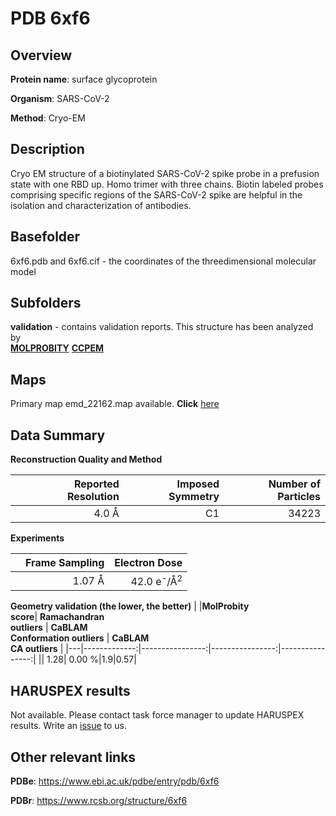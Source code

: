 # PDB 6xf6

## Overview

**Protein name**: surface glycoprotein

**Organism**: SARS-CoV-2

**Method**: Cryo-EM

## Description

Cryo EM structure of a biotinylated SARS-CoV-2 spike probe in a prefusion state with one RBD up. Homo trimer with three chains. Biotin labeled probes comprising specific regions of the SARS-CoV-2 spike are helpful in the isolation and characterization of antibodies. 

## Basefolder

6xf6.pdb and 6xf6.cif - the coordinates of the threedimensional molecular model

## Subfolders





**validation** - contains validation reports. This structure has been analyzed by <br>  [**MOLPROBITY**](https://github.com/thorn-lab/coronavirus_structural_task_force/tree/master/pdb/surface_glycoprotein/SARS-CoV-2/6xf6/validation/molprobity)   [**CCPEM**](https://github.com/thorn-lab/coronavirus_structural_task_force/tree/master/pdb/surface_glycoprotein/SARS-CoV-2/6xf6/validation/ccpem-validation) 



## Maps

Primary map emd_22162.map available. **Click** [here](http://ftp.wwpdb.org/pub/emdb/structures/EMD-22162/map/) 

## Data Summary
**Reconstruction Quality and Method**

|   | Reported Resolution | Imposed Symmetry | Number of Particles |
|---|-------------:|----------------:|--------------:|
|   |4.0 Å|C1|34223|

**Experiments**

|   | Frame Sampling | Electron Dose |
|---|-------------:|----------------:|
|   |1.07 Å|42.0 e<sup>-</sup>/Å<sup>2</sup>|

**Geometry validation (the lower, the better)**
|   |**MolProbity<br>score**| **Ramachandran<br>outliers** | **CaBLAM<br>Conformation outliers** | **CaBLAM<br>CA outliers** |
|---|-------------:|----------------:|----------------:|----------------:|
||  1.28|  0.00 %|1.9|0.57|

## HARUSPEX results

Not available. Please contact task force manager to update HARUSPEX results. Write an [issue](https://github.com/thorn-lab/coronavirus_structural_task_force/issues) to us.

## Other relevant links 
**PDBe**:  https://www.ebi.ac.uk/pdbe/entry/pdb/6xf6
 
**PDBr**: https://www.rcsb.org/structure/6xf6 
